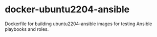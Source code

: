 # docker-ubuntu2204-ansible

Dockerfile for building ubuntu2204-ansible images for testing
Ansible playbooks and roles.
